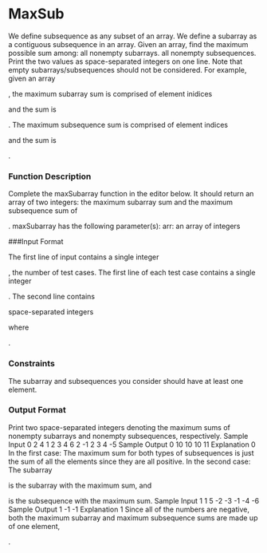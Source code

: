 # MaxSub

We define subsequence as any subset of an array. We define a subarray as a contiguous subsequence in an array. 
Given an array, find the maximum possible sum among:
all nonempty subarrays. 
all nonempty subsequences. 
Print the two values as space-separated integers on one line. 
Note that empty subarrays/subsequences should not be considered. 
For example, given an array 



















, the maximum subarray sum is comprised of element inidices 





and the sum is 












. The maximum subsequence sum is comprised of element indices 









and the sum is 









. 
### Function Description 

Complete the maxSubarray function in the editor below. It should return an array of two integers: the maximum subarray sum and the maximum subsequence sum of 



. 
maxSubarray has the following parameter(s): 
arr: an array of integers 

###Input Format

The first line of input contains a single integer 

, the number of test cases.
The first line of each test case contains a single integer 

. 
The second line contains 

space-separated integers 






where 





. 

### Constraints
























The subarray and subsequences you consider should have at least one element.

### Output Format

Print two space-separated integers denoting the maximum sums of nonempty subarrays and nonempty subsequences, respectively. 
Sample Input 0
2
4
1 2 3 4
6
2 -1 2 3 4 -5
Sample Output 0
10 10
10 11
Explanation 0
In the first case: The maximum sum for both types of subsequences is just the sum of all the elements since they are all positive.
In the second case: The subarray 












is the subarray with the maximum sum, and 









is the subsequence with the maximum sum.
Sample Input 1
1
5
-2 -3 -1 -4 -6
Sample Output 1
-1 -1
Explanation 1
Since all of the numbers are negative, both the maximum subarray and maximum subsequence sums are made up of one element, 


.

